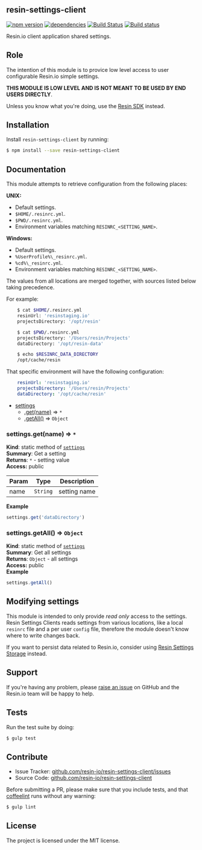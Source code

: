 resin-settings-client
---------------------

[![npm version](https://badge.fury.io/js/resin-settings-client.svg)](http://badge.fury.io/js/resin-settings-client)
[![dependencies](https://david-dm.org/resin-io/resin-settings-client.png)](https://david-dm.org/resin-io/resin-settings-client.png)
[![Build Status](https://travis-ci.org/resin-io/resin-settings-client.svg?branch=master)](https://travis-ci.org/resin-io/resin-settings-client)
[![Build status](https://ci.appveyor.com/api/projects/status/a1tfwovw1kp421sa?svg=true)](https://ci.appveyor.com/project/jviotti/resin-settings-client)

Resin.io client application shared settings.

Role
----

The intention of this module is to provice low level access to user configurable Resin.io simple settings.

**THIS MODULE IS LOW LEVEL AND IS NOT MEANT TO BE USED BY END USERS DIRECTLY**.

Unless you know what you're doing, use the [Resin SDK](https://github.com/resin-io/resin-sdk) instead.

Installation
------------

Install `resin-settings-client` by running:

```sh
$ npm install --save resin-settings-client
```

Documentation
-------------

This module attempts to retrieve configuration from the following places:

**UNIX:**

- Default settings.
- `$HOME/.resinrc.yml`.
- `$PWD/.resinrc.yml`.
- Environment variables matching `RESINRC_<SETTING_NAME>`.

**Windows:**

- Default settings.
- `%UserProfile%\_resinrc.yml`.
- `%cd%\_resinrc.yml`.
- Environment variables matching `RESINRC_<SETTING_NAME>`.

The values from all locations are merged together, with sources listed below taking precedence.

For example:

```sh
	$ cat $HOME/.resinrc.yml
	resinUrl: 'resinstaging.io'
	projectsDirectory: '/opt/resin'

	$ cat $PWD/.resinrc.yml
	projectsDirectory: '/Users/resin/Projects'
	dataDirectory: '/opt/resin-data'

	$ echo $RESINRC_DATA_DIRECTORY
	/opt/cache/resin
```

That specific environment will have the following configuration:

```yaml
	resinUrl: 'resinstaging.io'
	projectsDirectory: '/Users/resin/Projects'
	dataDirectory: '/opt/cache/resin'
```


* [settings](#module_settings)
  * [.get(name)](#module_settings.get) ⇒ <code>\*</code>
  * [.getAll()](#module_settings.getAll) ⇒ <code>Object</code>

<a name="module_settings.get"></a>
### settings.get(name) ⇒ <code>\*</code>
**Kind**: static method of <code>[settings](#module_settings)</code>  
**Summary**: Get a setting  
**Returns**: <code>\*</code> - setting value  
**Access:** public  

| Param | Type | Description |
| --- | --- | --- |
| name | <code>String</code> | setting name |

**Example**  
```js
settings.get('dataDirectory')
```
<a name="module_settings.getAll"></a>
### settings.getAll() ⇒ <code>Object</code>
**Kind**: static method of <code>[settings](#module_settings)</code>  
**Summary**: Get all settings  
**Returns**: <code>Object</code> - all settings  
**Access:** public  
**Example**  
```js
settings.getAll()
```

Modifying settings
------------------

This module is intended to only provide *read only* access to the settings. Resin Settings Clients reads settings from various locations, like a local `resinrc` file and a per user `config` file, therefore the module doesn't know where to write changes back.

If you want to persist data related to Resin.io, consider using [Resin Settings Storage](https://github.com/resin-io/resin-settings-storage) instead.

Support
-------

If you're having any problem, please [raise an issue](https://github.com/resin-io/resin-settings-client/issues/new) on GitHub and the Resin.io team will be happy to help.

Tests
-----

Run the test suite by doing:

```sh
$ gulp test
```

Contribute
----------

- Issue Tracker: [github.com/resin-io/resin-settings-client/issues](https://github.com/resin-io/resin-settings-client/issues)
- Source Code: [github.com/resin-io/resin-settings-client](https://github.com/resin-io/resin-settings-client)

Before submitting a PR, please make sure that you include tests, and that [coffeelint](http://www.coffeelint.org/) runs without any warning:

```sh
$ gulp lint
```

License
-------

The project is licensed under the MIT license.
